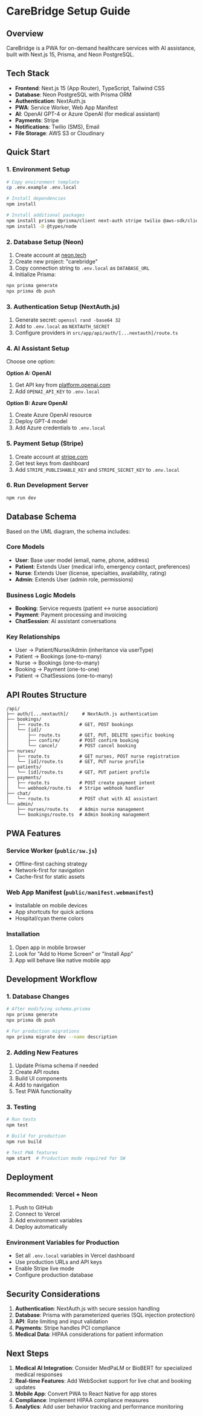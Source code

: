# CareBridge Setup Guide

## Overview
CareBridge is a PWA for on-demand healthcare services with AI assistance, built with Next.js 15, Prisma, and Neon PostgreSQL.

## Tech Stack
- **Frontend**: Next.js 15 (App Router), TypeScript, Tailwind CSS
- **Database**: Neon PostgreSQL with Prisma ORM
- **Authentication**: NextAuth.js
- **PWA**: Service Worker, Web App Manifest
- **AI**: OpenAI GPT-4 or Azure OpenAI (for medical assistant)
- **Payments**: Stripe
- **Notifications**: Twilio (SMS), Email
- **File Storage**: AWS S3 or Cloudinary

## Quick Start

### 1. Environment Setup
```bash
# Copy environment template
cp .env.example .env.local

# Install dependencies
npm install

# Install additional packages
npm install prisma @prisma/client next-auth stripe twilio @aws-sdk/client-s3
npm install -D @types/node
```

### 2. Database Setup (Neon)
1. Create account at [neon.tech](https://neon.tech)
2. Create new project: "carebridge"
3. Copy connection string to `.env.local` as `DATABASE_URL`
4. Initialize Prisma:
```bash
npx prisma generate
npx prisma db push
```

### 3. Authentication Setup (NextAuth.js)
1. Generate secret: `openssl rand -base64 32`
2. Add to `.env.local` as `NEXTAUTH_SECRET`
3. Configure providers in `src/app/api/auth/[...nextauth]/route.ts`

### 4. AI Assistant Setup
Choose one option:

**Option A: OpenAI**
1. Get API key from [platform.openai.com](https://platform.openai.com)
2. Add `OPENAI_API_KEY` to `.env.local`

**Option B: Azure OpenAI**
1. Create Azure OpenAI resource
2. Deploy GPT-4 model
3. Add Azure credentials to `.env.local`

### 5. Payment Setup (Stripe)
1. Create account at [stripe.com](https://stripe.com)
2. Get test keys from dashboard
3. Add `STRIPE_PUBLISHABLE_KEY` and `STRIPE_SECRET_KEY` to `.env.local`

### 6. Run Development Server
```bash
npm run dev
```

## Database Schema

Based on the UML diagram, the schema includes:

### Core Models
- **User**: Base user model (email, name, phone, address)
- **Patient**: Extends User (medical info, emergency contact, preferences)
- **Nurse**: Extends User (license, specialties, availability, rating)
- **Admin**: Extends User (admin role, permissions)

### Business Logic Models
- **Booking**: Service requests (patient ↔ nurse association)
- **Payment**: Payment processing and invoicing
- **ChatSession**: AI assistant conversations

### Key Relationships
- User → Patient/Nurse/Admin (inheritance via userType)
- Patient → Bookings (one-to-many)
- Nurse → Bookings (one-to-many)
- Booking → Payment (one-to-one)
- Patient → ChatSessions (one-to-many)

## API Routes Structure

```
/api/
├── auth/[...nextauth]/     # NextAuth.js authentication
├── bookings/
│   ├── route.ts           # GET, POST bookings
│   └── [id]/
│       ├── route.ts       # GET, PUT, DELETE specific booking
│       ├── confirm/       # POST confirm booking
│       └── cancel/        # POST cancel booking
├── nurses/
│   ├── route.ts           # GET nurses, POST nurse registration
│   └── [id]/route.ts      # GET, PUT nurse profile
├── patients/
│   └── [id]/route.ts      # GET, PUT patient profile
├── payments/
│   ├── route.ts           # POST create payment intent
│   └── webhook/route.ts   # Stripe webhook handler
├── chat/
│   └── route.ts           # POST chat with AI assistant
└── admin/
    ├── nurses/route.ts    # Admin nurse management
    └── bookings/route.ts  # Admin booking management
```

## PWA Features

### Service Worker (`public/sw.js`)
- Offline-first caching strategy
- Network-first for navigation
- Cache-first for static assets

### Web App Manifest (`public/manifest.webmanifest`)
- Installable on mobile devices
- App shortcuts for quick actions
- Hospital/cyan theme colors

### Installation
1. Open app in mobile browser
2. Look for "Add to Home Screen" or "Install App"
3. App will behave like native mobile app

## Development Workflow

### 1. Database Changes
```bash
# After modifying schema.prisma
npx prisma generate
npx prisma db push

# For production migrations
npx prisma migrate dev --name description
```

### 2. Adding New Features
1. Update Prisma schema if needed
2. Create API routes
3. Build UI components
4. Add to navigation
5. Test PWA functionality

### 3. Testing
```bash
# Run tests
npm test

# Build for production
npm run build

# Test PWA features
npm start  # Production mode required for SW
```

## Deployment

### Recommended: Vercel + Neon
1. Push to GitHub
2. Connect to Vercel
3. Add environment variables
4. Deploy automatically

### Environment Variables for Production
- Set all `.env.local` variables in Vercel dashboard
- Use production URLs and API keys
- Enable Stripe live mode
- Configure production database

## Security Considerations

1. **Authentication**: NextAuth.js with secure session handling
2. **Database**: Prisma with parameterized queries (SQL injection protection)
3. **API**: Rate limiting and input validation
4. **Payments**: Stripe handles PCI compliance
5. **Medical Data**: HIPAA considerations for patient information

## Next Steps

1. **Medical AI Integration**: Consider MedPaLM or BioBERT for specialized medical responses
2. **Real-time Features**: Add WebSocket support for live chat and booking updates
3. **Mobile App**: Convert PWA to React Native for app stores
4. **Compliance**: Implement HIPAA compliance measures
5. **Analytics**: Add user behavior tracking and performance monitoring
